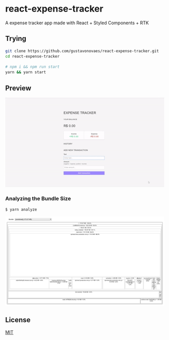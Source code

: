 # react-expense-tracker
A expense tracker app made with React + Styled Components + RTK

## Trying
```sh
git clone https://github.com/gustavonovaes/react-expense-tracker.git
cd react-expense-tracker

# npm i && npm run start
yarn && yarn start 
```

## Preview
![Preview App](preview.gif)

### Analyzing the Bundle Size
```sh
$ yarn analyze
```
![](sourcemap.png)

## License
[MIT](https://choosealicense.com/licenses/mit/)
